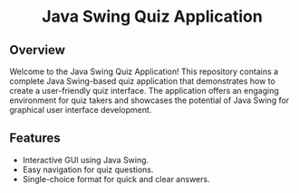 <!-- Project Title -->
<h1 align="center">Java Swing Quiz Application</h1>

<!-- Project Overview -->
## Overview
Welcome to the Java Swing Quiz Application! This repository contains a complete Java Swing-based quiz application that demonstrates how to create a user-friendly quiz interface. The application offers an engaging environment for quiz takers and showcases the potential of Java Swing for graphical user interface development.

<!-- Features -->
## Features
- Interactive GUI using Java Swing.
- Easy navigation for quiz questions.
- Single-choice format for quick and clear answers.




